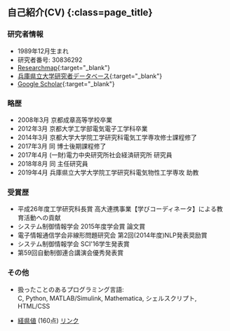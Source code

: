 ## 自己紹介(CV) {:class=page_title}

### 研究者情報

* 1989年12月生まれ
* 研究者番号: 30836292
* [Researchmap](https://researchmap.jp/h-hoshino){:target="_blank"}
* [兵庫県立大学研究者データベース](http://kyoin.u-hyogo.ac.jp/staff//eng/hikaruhoshino/){:target="_blank"}
* [Google Scholar](https://scholar.google.co.jp/citations?user=y3qOW84AAAAJ&hl=ja){:target="_blank"}


### 略歴

* 2008年3月 京都成章高等学校卒業
* 2012年3月 京都大学工学部電気電子工学科卒業
* 2014年3月 京都大学大学院工学研究科電気工学専攻修士課程修了
* 2017年3月 同 博士後期課程修了
* 2017年4月 (一財)電力中央研究所社会経済研究所 研究員
* 2018年8月 同 主任研究員
* 2019年4月 兵庫県立大学大学院工学研究科電気物性工学専攻 助教

### 受賞歴

* 平成26年度工学研究科長賞 高大連携事業【学びコーディネータ】による教育活動への貢献
* システム制御情報学会 2015年度学会賞 論文賞
* 電子情報通信学会非線形問題研究会 第2回(2014年度)NLP発表奨励賞
* システム制御情報学会 SCI'16学生発表賞
* 第59回自動制御連合講演会優秀発表賞


### その他

* 扱ったことのあるプログラミング言語:<br> C, Python, MATLAB/Simulink, Mathematica, シェルスクリプト, HTML/CSS

* [経県値](https://uub.jp/kkn/km_new.cgi?MAP=43444043444543404404344445453440442444045443404&NAM=hoshi&CAT=%E7%94%9F%E6%B6%AF%E7%B5%8C%E7%9C%8C%E5%80%A4) (160点)  [リンク](https://uub.jp/kkn/)

